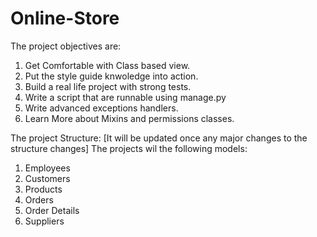 # Online-Store
The project objectives are:
1. Get Comfortable with Class based view.
2. Put the style guide knwoledge into action.
3. Build a real life project with strong tests.
4. Write a script that are runnable using manage.py
5. Write advanced exceptions handlers.
6. Learn More about Mixins and permissions classes.

The project Structure:
[It will be updated once any major changes to the structure changes]
The projects wil the following models:
1. Employees
2. Customers
3. Products
4. Orders
5. Order Details
6. Suppliers
